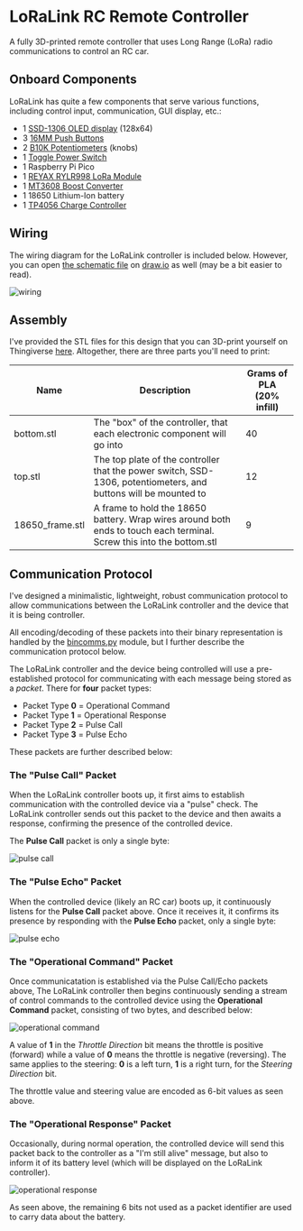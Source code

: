 # LoRaLink RC Remote Controller
A fully 3D-printed remote controller that uses Long Range (LoRa) radio communications to control an RC car.

## Onboard Components
LoRaLink has quite a few components that serve various functions, including control input, communication, GUI display, etc.:
- 1 [SSD-1306 OLED display](https://a.co/d/6dm97JF) (128x64)
- 3 [16MM Push Buttons](https://a.co/d/9F2s5Ny)
- 2 [B10K Potentiometers](https://a.co/d/18x64NA) (knobs)
- 1 [Toggle Power Switch](https://a.co/d/8mkSPU3)
- 1 Raspberry Pi Pico
- 1 [REYAX RYLR998 LoRa Module](https://a.co/d/5QcWzvi)
- 1 [MT3608 Boost Converter](https://a.co/d/7Znw4Il)
- 1 18650 Lithium-Ion battery
- 1 [TP4056 Charge Controller](https://a.co/d/eq3EDgR)

## Wiring
The wiring diagram for the LoRaLink controller is included below. However, you can open [the schematic file](./schematic.drawio) on [draw.io](https://draw.io) as well (may be a bit easier to read).

![wiring](https://i.imgur.com/a1LYTrq.png)

## Assembly
I've provided the STL files for this design that you can 3D-print yourself on Thingiverse [here](https://www.thingiverse.com/thing:6729642). Altogether, there are three parts you'll need to print:

|Name|Description|Grams of PLA (20% infill)|
|-|-|-|
|bottom.stl|The "box" of the controller, that each electronic component will go into|40|
|top.stl|The top plate of the controller that the power switch, SSD-1306, potentiometers, and buttons will be mounted to|12|
|18650_frame.stl|A frame to hold the 18650 battery. Wrap wires around both ends to touch each terminal. Screw this into the bottom.stl|9|

## Communication Protocol
I've designed a minimalistic, lightweight, robust communication protocol to allow communications between the LoRaLink controller and the device that it is being controller.

All encoding/decoding of these packets into their binary representation is handled by the [bincomms.py](./src/bincomms.py) module, but I further describe the communication protocol below.

The LoRaLink controller and the device being controlled will use a pre-established protocol for communicating with each message being stored as a *packet*. There for **four** packet types:
- Packet Type **0** = Operational Command
- Packet Type **1** = Operational Response
- Packet Type **2** = Pulse Call
- Packet Type **3** = Pulse Echo

These packets are further described below:

### The "Pulse Call" Packet
When the LoRaLink controller boots up, it first aims to establish communication with the controlled device via a "pulse" check. The LoRaLink controller sends out this packet to the device and then awaits a response, confirming the presence of the controlled device.

The **Pulse Call** packet is only a single byte:

![pulse call](https://i.imgur.com/afdzPOR.png)

### The "Pulse Echo" Packet
When the controlled device (likely an RC car) boots up, it continuously listens for the **Pulse Call** packet above. Once it receives it, it confirms its presence by responding with the **Pulse Echo** packet, only a single byte:

![pulse echo](https://i.imgur.com/DlVSA38.png)

### The "Operational Command" Packet
Once communicatation is established via the Pulse Call/Echo packets above, The LoRaLink controller then begins continuously sending a stream of control commands to the controlled device using the **Operational Command** packet, consisting of two bytes, and described below:

![operational command](https://i.imgur.com/XDpZQ8i.png)

A value of **1** in the *Throttle Direction* bit means the throttle is positive (forward) while a value of **0** means the throttle is negative (reversing). The same applies to the steering: **0** is a left turn, **1** is a right turn, for the *Steering Direction* bit.

The throttle value and steering value are encoded as 6-bit values as seen above.

### The "Operational Response" Packet
Occasionally, during normal operation, the controlled device will send this packet back to the controller as a "I'm still alive" message, but also to inform it of its battery level (which will be displayed on the LoRaLink controller).

![operational response](https://i.imgur.com/ac1lFlh.png)

As seen above, the remaining 6 bits not used as a packet identifier are used to carry data about the battery. 